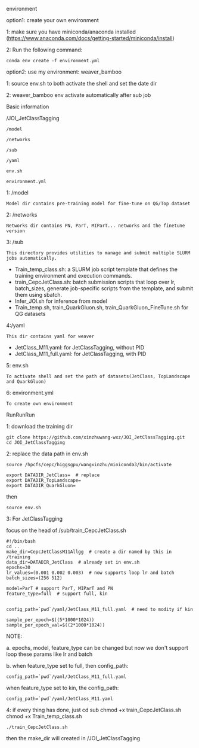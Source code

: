 
environment

option1: create your own environment 

1: make sure you have  miniconda/anaconda installed (https://www.anaconda.com/docs/getting-started/miniconda/install)

2: Run the following command:

    conda env create -f environment.yml

option2:  use my environment: weaver_bamboo

1: source env.sh to both activate the shell and set the date dir 

2: weaver_bamboo env activate automatically after sub job



Basic information

/JOI_JetClassTagging

	/model

	/networks

	/sub

	/yaml

	env.sh

	environment.yml

1: /model

	Model dir contains pre-training model for fine-tune on QG/Top dataset

2: /networks

	Networks dir contains PN, ParT, MIParT... networks and the finetune version

3: /sub

	This directory provides utilities to manage and submit multiple SLURM jobs automatically.

- Train_temp_class.sh: a SLURM job script template that defines the training environment and execution commands.
- train_CepcJetClass.sh: batch submission scripts that loop over lr, batch_sizes, generate job-specific scripts from the template, and submit them using sbatch.
- Infer_JOI.sh for inference from model
- Train_temp.sh, train_QuarkGluon.sh, train_QuarkGluon_FineTune.sh for QG datasets

4:/yaml

	This dir contains yaml for weaver

- JetClass_M11.yaml: for JetClassTagging, without PID
- JetClass_M11_full.yaml: for JetClassTagging, with PID

5: env.sh

	To activate shell and set the path of datasets(JetClass, TopLandscape and QuarkGluon)

6: environment.yml

	To create own environment 



RunRunRun

1: download the training dir

	


    git clone https://github.com/xinzhuwang-wxz/JOI_JetClassTagging.git
    cd JOI_JetClassTagging



2: replace the data path in env.sh

    source /hpcfs/cepc/higgsgpu/wangxinzhu/miniconda3/bin/activate
    
    export DATADIR_JetClass=  # replace
    export DATADIR_TopLandscape=
    export DATADIR_QuarkGluon=
    
    

then

    source env.sh

3: For JetClassTagging

focus on the head of /sub/train_CepcJetClass.sh

    #!/bin/bash
    cd ..
    make_dir=CepcJetClassM11Allgg  # create a dir named by this in /training
    data_dir=DATADIR_JetClass  # already set in env.sh
    epochs=30
    lr_values=(0.001 0.002 0.003)  # now supports loop lr and batch
    batch_sizes=(256 512)
    
    model=ParT # support ParT, MIParT and PN
    feature_type=full  # support full, kin
    
    
    config_path=`pwd`/yaml/JetClass_M11_full.yaml  # need to modity if kin
    
    sample_per_epoch=$((5*1000*1024))
    sample_per_epoch_val=$((2*1000*1024))
    
    

NOTE:

a. epochs, model, feature_type can be changed but now we don't support loop these params like lr and batch

b. when feature_type set to full, then config_path:

    config_path=`pwd`/yaml/JetClass_M11_full.yaml

   when feature_type set to kin, the config_path:

    config_path=`pwd`/yaml/JetClass_M11.yaml

4: if every thing has done, just
    cd sub
    chmod +x train_CepcJetClass.sh
    chmod +x Train_temp_class.sh
    
    ./train_CepcJetClass.sh

then the make_dir will created in /JOI_JetClassTagging 

